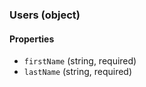 ### Users (object)

#### Properties
+ `firstName` (string, required)
+ `lastName` (string, required)
